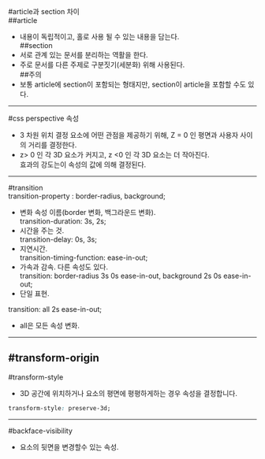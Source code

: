 #article과 section 차이  
##article
- 내용이 독립적이고, 홀로 사용 될 수 있는 내용을 담는다.  
##section  
- 서로 관계 있는 문서를 분리하는 역활을 한다.  
- 주로 문서를 다른 주제로 구분짓기(세분화) 위해 사용된다.  
##주의  
- 보통 article에 section이 포함되는 형태지만, section이 article을 포함할 수도 있다.  
----------
#css perspective 속성  
- 3 차원 위치 결정 요소에 어떤 관점을 제공하기 위해, Z = 0 인 평면과 사용자 사이의 거리를 결정한다.  
- z> 0 인 각 3D 요소가 커지고, z <0 인 각 3D 요소는 더 작아진다.  
효과의 강도는이 속성의 값에 의해 결정된다.  
-----------
#transition  
transition-property : border-radius, background;  
- 변화 속성 이름(border 변화, 백그라운드 변화).  
transition-duration: 3s, 2s;  
- 시간을 주는 것.  
transition-delay: 0s, 3s;  
- 지연시간.  
transition-timing-function: ease-in-out;  
- 가속과 감속. 다른 속성도 있다.  
transition: border-radius 3s 0s ease-in-out, background 2s 0s ease-in-out;
- 단일 표현.  

transition: all 2s ease-in-out;  
- all은 모든 속성 변화.
-------------
#transform-origin  
--------------
#transform-style  
- 3D 공간에 위치하거나 요소의 평면에 평평하게하는 경우 속성을 결정합니다.
```css
transform-style: preserve-3d;
```
-----------
#backface-visibility  
- 요소의 뒷면을 변경할수 있는 속성.  







